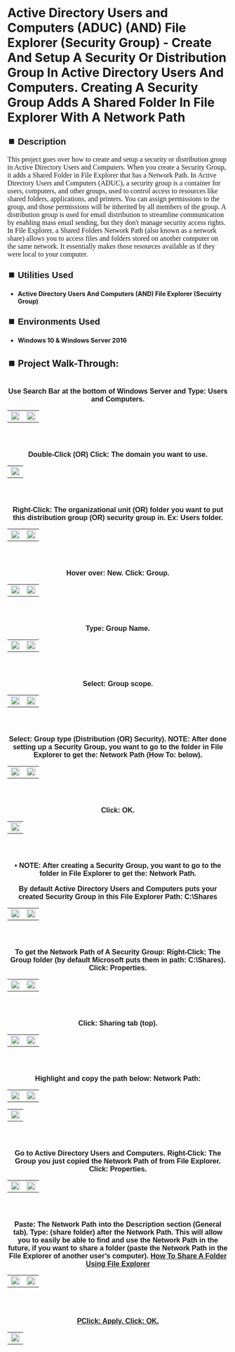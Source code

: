 <h1>Active Directory Users and Computers (ADUC)  (AND)  File Explorer (Security Group) - Create And Setup A Security Or Distribution Group In Active Directory Users And Computers.  Creating A Security Group Adds A Shared Folder In File Explorer With A Network Path</h1>


<h2 style="font-family: Arial, sans-serif; font-size: 20px; font-weight: bold; margin-top: 24px; margin-bottom: 12px;">
⏹️ Description</h2>

<p style="font-family: Georgia, serif; font-size: 16px; margin-top: 12px; margin-bottom: 12px;">
This project goes over how to create and setup a security or distribution group in Active Directory Users and Computers.  When you create a Security Group, it adds a Shared Folder in File Explorer that has a Network Path. In Active Directory Users and Computers (ADUC), a security group is a container for users, computers, and other groups, used to control access to resources like shared folders, applications, and printers.  You can assign permissions to the group, and those permissions will be inherited by all members of the group.  A distribution group is used for email distribution to streamline communication by enabling mass email sending, but they don't manage security access rights.  In File Explorer, a Shared Folders Network Path (also known as a network share) allows you to access files and folders stored on another computer on the same network. It essentially makes those resources available as if they were local to your computer. 
</b>



<h2 style="font-family: Arial, sans-serif; font-size: 20px; font-weight: bold; margin-top: 24px; margin-bottom: 12px;">
⏹️ Utilities Used</h2>
  
<p style="font-family: Georgia, serif; font-size: 16px; margin-top: 12px; margin-bottom: 12px;">
 
 - <b>Active Directory Users And Computers  (AND)  File Explorer (Secuirty Group)</b>



<h2 style="font-family: Arial, sans-serif; font-size: 20px; font-weight: bold; margin-top: 24px; margin-bottom: 12px;"> 
⏹️ Environments Used </h2>

<p style="font-family: Georgia, serif; font-size: 16px; margin-top: 12px; margin-bottom: 12px;">
 
- <b>Windows 10 & Windows Server 2016</b>



<h2 style="font-family: Arial, sans-serif; font-size: 20px; font-weight: bold; margin-top: 24px; margin-bottom: 12px;"> 
<h2>
⏹️ Project Walk-Through:</h2>
 <br/>

<div style="text-align:center;">
  <span style="font-family: Arial, sans-serif; font-size: 16px;"><b>Use Search Bar at the bottom of Windows Server and Type: Users and Computers.</b></span>  
<br/>

<table>
  <tr>
    <td><img src="https://imgur.com/T7D5REV.png" height="50%" width="100%" /></td>
    <td><img src="https://imgur.com/BxG3YGN.png" height="50%" width="100%" /></td>
  </tr>
</table>

<br /><br />


<div style="text-align:center;">
  <span style="font-family: Arial, sans-serif; font-size: 16px;"><b>Double-Click  (OR)  Click: The domain you want to use.</b></span>  
<br/>

<table>
  <tr>
    <td><img src="https://imgur.com/a2HZ9oY.png" height="50%" width="100%" /></td>
  </tr>
</table>

<br /><br />


<div style="text-align:center;">
  <span style="font-family: Arial, sans-serif; font-size: 16px;"><b>Right-Click: The organizational unit  (OR)  folder you want to put this distribution group (OR) security group in.  Ex: Users folder.</b></span>  
<br/>

<table>
  <tr>
    <td><img src="https://imgur.com/fSV4VTV.png" height="50%" width="100%" /></td>
    <td><img src="https://imgur.com/HDsc4Ed.png" height="50%" width="100%" /></td>
  </tr>
</table>

<br /><br />


<div style="text-align:center;">
  <span style="font-family: Arial, sans-serif; font-size: 16px;"><b>Hover over: New.  Click: Group.</b></span>  
<br/>

<table>
  <tr>
    <td><img src="https://imgur.com/ImQq4hX.png" height="50%" width="100%" /></td>
    <td><img src="https://imgur.com/UMw8zIA.png" height="50%" width="100%" /></td>
  </tr>
</table>

<br /><br />


<div style="text-align:center;">
  <span style="font-family: Arial, sans-serif; font-size: 16px;"><b>Type: Group Name.</b></span>  
<br/>

<table>
  <tr>
    <td><img src="https://imgur.com/FGCfymr.png" height="50%" width="100%" /></td>
    <td><img src="https://imgur.com/7oUBIL6.png" height="50%" width="100%" /></td>
  </tr>
</table>

<br /><br />


<div style="text-align:center;">
  <span style="font-family: Arial, sans-serif; font-size: 16px;"><b>Select: Group scope.</b></span>  
<br/>

<table>
  <tr>
    <td><img src="https://imgur.com/21Mh5tk.png" height="50%" width="100%" /></td>
    <td><img src="https://imgur.com/KyJyYds.png" height="50%" width="100%" /></td>
  </tr>
</table>

<br /><br />


<div style="text-align:center;">
  <span style="font-family: Arial, sans-serif; font-size: 16px;"><b>Select: Group type (Distribution  (OR)  Security).  NOTE: After done setting up a Security Group, you want to go to the folder in File Explorer to get the: Network Path (How To: below).</b></span>  
<br/>

<table>
  <tr>
    <td><img src="https://imgur.com/pMOkL1D.png" height="50%" width="100%" /></td>
    <td><img src="https://imgur.com/nklRDYh.png" height="50%" width="100%" /></td>
  </tr>
</table>

<br /><br />


<div style="text-align:center;">
  <span style="font-family: Arial, sans-serif; font-size: 16px;"><b>Click: OK.</b></span>  
<br/>

<table>
  <tr>
    <td><img src="https://imgur.com/mUMEoem.png" height="50%" width="100%" /></td>
  </tr>
</table>

<br /><br />


<div style="text-align:center;">
  <span style="font-family: Arial, sans-serif; font-size: 16px;"><b>•	NOTE: After creating a Security Group, you want to go to the folder in File Explorer to get the: Network Path.</b></span>  
<br/><br/>

<div style="text-align:center;">
  <span style="font-family: Arial, sans-serif; font-size: 16px;"><b>By default Active Directory Users and Computers puts your created Security Group in this File Explorer Path: C:\Shares</b></span>  
<br/>

<table>
  <tr>
    <td><img src="https://imgur.com/jEp6eti.png" height="50%" width="100%" /></td>
    <td><img src="https://imgur.com/JuXiMtM.png" height="50%" width="100%" /></td>
  </tr>
</table>

<br /><br />


<div style="text-align:center;">
  <span style="font-family: Arial, sans-serif; font-size: 16px;"><b>To get the Network Path of A Security Group: Right-Click: The Group folder (by default Microsoft puts them in path: C:\Shares).  Click: Properties.</b></span>  
<br/>

<table>
  <tr>
    <td><img src="https://imgur.com/wMjGltb.png" height="50%" width="100%" /></td>
    <td><img src="https://imgur.com/TRXFa7r.png" height="50%" width="100%" /></td>
  </tr>
</table>

<br /><br />


<div style="text-align:center;">
  <span style="font-family: Arial, sans-serif; font-size: 16px;"><b>Click: Sharing tab (top).</b></span>  
<br/>

<table>
  <tr>
    <td><img src="https://imgur.com/rOMkVH1.png" height="50%" width="100%" /></td>
    <td><img src="https://imgur.com/XD4ZFq7.png" height="50%" width="100%" /></td>
  </tr>
</table>

<br /><br />


<div style="text-align:center;">
  <span style="font-family: Arial, sans-serif; font-size: 16px;"><b>Highlight and copy the path below: Network Path:</b></span>  
<br/>

<table>
  <tr>
    <td><img src="https://imgur.com/2ghYxSm.png" height="50%" width="100%" /></td>
    <td><img src="https://imgur.com/j7uikE2.png" height="50%" width="100%" /></td>
  </tr>
</table>

<table>
  <tr>
    <td><img src="https://imgur.com/mx3H4Zu.png" height="50%" width="100%" /></td>
  </tr>
</table>

<br /><br />


<div style="text-align:center;">
  <span style="font-family: Arial, sans-serif; font-size: 16px;"><b>Go to Active Directory Users and Computers. Right-Click: The Group you just copied the Network Path of from File Explorer. Click: Properties.</b></span>  
<br/>

<table>
  <tr>
    <td><img src="https://imgur.com/sp4Y1Rr.png" height="50%" width="100%" /></td>
    <td><img src="https://imgur.com/BIkAHGQ.png" height="50%" width="100%" /></td>
  </tr>
</table>

<br /><br />


<div style="text-align:center;">
  <span style="font-family: Arial, sans-serif; font-size: 16px;"><b>Paste: The Network Path into the Description section (General tab). Type: (share folder) after the Network Path.  This will allow you to easily be able to find and use the Network Path in the future, if you want to share a folder (paste the Network Path in the File Explorer of another user’s computer).  <a href="https://github.com/RashadHagen/ADUC-Find-Computer-User-Contact-Group-Printer-Shared-Folder-Organizational-Unit-Common-Que" style="font-family: Arial, sans-serif; font-size: 16px; font-weight: bold;">How To Share A Folder Using File Explorer</b></span>  
<br/>

<table>
  <tr>
    <td><img src="https://imgur.com/06nfb6t.png" height="50%" width="100%" /></td>
    <td><img src="https://imgur.com/5UcDVGA.png" height="50%" width="100%" /></td>
  </tr>
</table>

<br /><br />


<div style="text-align:center;">
  <span style="font-family: Arial, sans-serif; font-size: 16px;"><b>PClick: Apply.  Click: OK.</b></span>  
<br/>

<table>
  <tr>
    <td><img src="https://imgur.com/P9hA9BM.png" height="50%" width="100%" /></td>
  </tr>
</table>

<br /><br />

